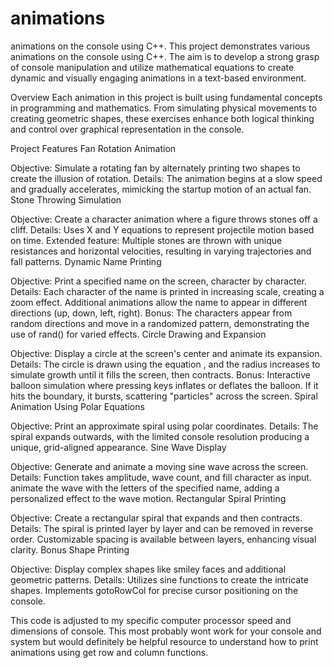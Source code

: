 # animations
 animations on the console using C++.
This project demonstrates various animations on the console using C++. The aim is to develop a strong grasp of console manipulation and utilize mathematical equations to create dynamic and visually engaging animations in a text-based environment.

Overview
Each animation in this project is built using fundamental concepts in programming and mathematics. From simulating physical movements to creating geometric shapes, these exercises enhance both logical thinking and control over graphical representation in the console.

Project Features
Fan Rotation Animation

Objective: Simulate a rotating fan by alternately printing two shapes to create the illusion of rotation.
Details: The animation begins at a slow speed and gradually accelerates, mimicking the startup motion of an actual fan.
Stone Throwing Simulation

Objective: Create a character animation where a figure throws stones off a cliff.
Details:
Uses X and Y equations to represent projectile motion based on time.
Extended feature: Multiple stones are thrown with unique resistances and horizontal velocities, resulting in varying trajectories and fall patterns.
Dynamic Name Printing

Objective: Print a specified name on the screen, character by character.
Details:
Each character of the name is printed in increasing scale, creating a zoom effect.
Additional animations allow the name to appear in different directions (up, down, left, right).
Bonus: The characters appear from random directions and move in a randomized pattern, demonstrating the use of rand() for varied effects.
Circle Drawing and Expansion

Objective: Display a circle at the screen's center and animate its expansion.
Details:
The circle is drawn using the equation 
 , and the radius increases to simulate growth until it fills the screen, then contracts.
Bonus: Interactive balloon simulation where pressing keys inflates or deflates the balloon. If it hits the boundary, it bursts, scattering "particles" across the screen.
Spiral Animation Using Polar Equations

Objective: Print an approximate spiral using polar coordinates.
Details: The spiral expands outwards, with the limited console resolution producing a unique, grid-aligned appearance.
Sine Wave Display

Objective: Generate and animate a moving sine wave across the screen.
Details:
Function takes amplitude, wave count, and fill character as input.
 animate the wave with the letters of the specified name, adding a personalized effect to the wave motion.
Rectangular Spiral Printing

Objective: Create a rectangular spiral that expands and then contracts.
Details:
The spiral is printed layer by layer and can be removed in reverse order.
Customizable spacing is available between layers, enhancing visual clarity.
Bonus Shape Printing

Objective: Display complex shapes like smiley faces and additional geometric patterns.
Details:
Utilizes sine functions to create the intricate shapes.
Implements gotoRowCol for precise cursor positioning on the console.


This code is adjusted to my specific computer processor speed and dimensions of console. This most probably wont work for your console and system but would definitely be helpful resource to understand how to print animations using get row and column functions.